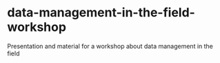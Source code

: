 # data-management-in-the-field-workshop
Presentation and material for a workshop about data management in the field
